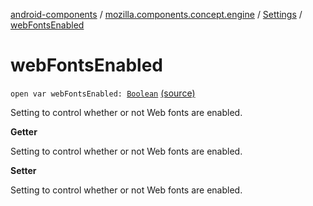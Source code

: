 [android-components](../../index.md) / [mozilla.components.concept.engine](../index.md) / [Settings](index.md) / [webFontsEnabled](./web-fonts-enabled.md)

# webFontsEnabled

`open var webFontsEnabled: `[`Boolean`](https://kotlinlang.org/api/latest/jvm/stdlib/kotlin/-boolean/index.html) [(source)](https://github.com/mozilla-mobile/android-components/blob/master/components/concept/engine/src/main/java/mozilla/components/concept/engine/Settings.kt#L33)

Setting to control whether or not Web fonts are enabled.

**Getter**

Setting to control whether or not Web fonts are enabled.

**Setter**

Setting to control whether or not Web fonts are enabled.

